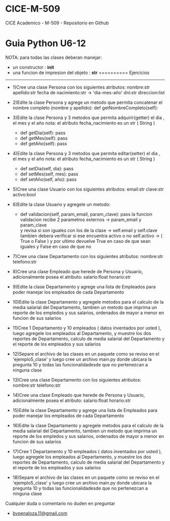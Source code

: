 # CICE-M-509 
CICE Academico - M-509 - Repositorio en Github  

# Guia Python U6-12
NOTA: para todas las clases deberan manejar: 
- un constructor : __init__ 
- una funcion de impresion del objeto  : __str__ 
==========
Ejercicios
--------------------
+  1)Cree una clase Persona con los siguientes atributos: 
     nombre:str 
     apellido:str 
     fecha de nacimiento:str -> 'dia-mes-año' 
     dni:str
     direccion:list

+  2)Edite la clase Persona y agrege un metodo que permita concatenar 
     el nombre completo (nombre y apellido):
     def getNombreCompleto(self):
        

+  3)Edite la clase Persona y 3 metodos que permita adquirir(getter) el dia , el mes y el año
     nota: el atributo fecha_nacimiento es un str ( String )
     - def getDia(self):
            pass
     - def getMes(self):
            pass
     - def getAño(self):
            pass

+  4)Edite la clase Persona y 3 metodos que permita editar(setter) el dia , el mes y el año
     nota: el atributo fecha_nacimiento es un str ( String )
     - def setDia(self, dia):
            pass
     - def setMes(self, mes):
            pass
     - def setAño(self, año):
            pass

+  5)Cree una clase Usuario con los siguientes atributos:
     email:str
     clave:str
     activo:bool

+  6)Edite la clase Usuario y agregele un metodo:
     - def validacion(self, param_email, param_clave):
            pass
     la funcion validacion recibe 2 parametros externos -> param_email y param_clave  
     y revisa si son iguales con los de la clase -> self.email y self.clave
     tambien debera verificar si ese encuentra activo o no self.activo -> ( True o False )
     y por ultimo devuelve True en caso de que sean iguales y False en caso de que no
    
    
+  7)Cree una clase Departamento con los siguientes atributos:
     nombre:str
     telefono:str

+  8)Cree una clase Empleado que herede de Persona y Usuario, adicionalmente posea el atributo:
     salario:float
     horario:str

+  9)Edite la clase Departamento y agrege una lista de Empleados para poder manejar los empleados 
     de cada Departamento

+ 10)Edite la clase Departamento y agregele metodos para el calculo de la media salarial 
     del Departamento, tambien un metodo que imprima un reporte de los empledos y sus salarios,
     ordenados de mayor a menor en funcion de sus salarios

+ 11)Cree 1 Departamento y 10 empleados ( datos inventados por usted ), luego agregele los empleados
     al Departamento, y muestre los dos reportes de Departamento, calculo de media salarial del 
     Departamento y el reporte de los empleados y sus salarios 

+ 12)Separe el archivo de las clases en un paquete como se reviso en el 'ejemplo5_clase' y 
     luego cree un archivo main.py donde ubicara la 
     pregunta 10 y todas las funcionalidadesde que no pertenezcan a ninguna clase

+ 13)Cree una clase Departamento con los siguientes atributos:
     nombre:str
     telefono:str

+ 14)Cree una clase Empleado que herede de Persona y Usuario, adicionalmente posea el atributo:
     salario:float
     horario:str

+ 15)Edite la clase Departamento y agrege una lista de Empleados para poder manejar los empleados 
     de cada Departamento

+ 16)Edite la clase Departamento y agregele metodos para el calculo de la media salarial 
     del Departamento, tambien un metodo que imprima un reporte de los empledos y sus salarios,
     ordenados de mayor a menor en funcion de sus salarios

+ 17)Cree 1 Departamento y 10 empleados ( datos inventados por usted ), luego agregele los empleados
     al Departamento, y muestre los dos reportes de Departamento, calculo de media salarial del 
     Departamento y el reporte de los empleados y sus salarios 

+ 18)Separe el archivo de las clases en un paquete como se reviso en el 'ejemplo5_clase' y 
     luego cree un archivo main.py donde ubicara la 
     pregunta 10 y todas las funcionalidadesde que no pertenezcan a ninguna clase


Cualquier duda o comentario no duden en preguntar 
+ bvpenaloza.11@gmail.com


